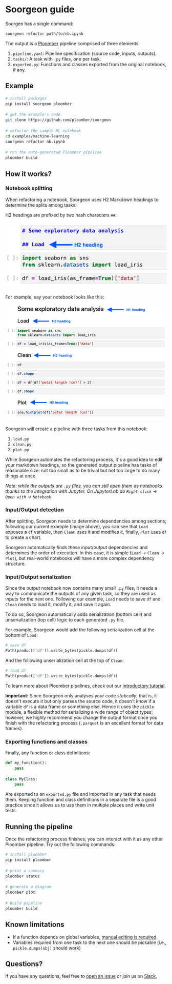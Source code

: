 # Soorgeon guide

Soorgen has a single command:

```sh
soorgeon refactor path/to/nb.ipynb
```

The output is a [Ploomber](https://github.com/ploomber/ploomber) pipeline comprised of three elements:

1. `pipeline.yaml`: Pipeline specification (source code, inputs, outputs).
2. `tasks/`: A task with `.py` files, one per task.
3. `exported.py`: Functions and classes exported from the original notebook, if any.

## Example

```sh
# install packages
pip install soorgeon ploomber

# get the example's code
git clone https://github.com/ploomber/soorgeon

# refactor the sample ML notebook
cd examples/machine-learning
soorgeon refactor nb.ipynb

# run the auto-generated Ploomber pipeline
ploomber build
```

## How it works?

### Notebook splitting

When refactoring a notebook, Soorgeon uses H2 Markdown headings to determine the splits among tasks:

H2 headings are prefixed by two hash characters `##`:

![md-cell](../_static/md-cell.png)

For example, say your notebook looks like this:

![headings](../_static/headings.png)

Soorgeon will create a pipeline with three tasks from this notebook:

1. `load.py`
2. `clean.py`
3. `plot.py`

While Soorgeon automates the refactoring process, it's a good idea to edit your markdown headings, so the generated output pipeline has tasks of reasonable size: not too small as to be trivial but not too large to do many things at once.

*Note: while the outputs are `.py` files, you can still open them as notebooks thanks to the integration with Jupyter. On JupyterLab do `Right-click` -> `Open with` -> `Notebook`*.


### Input/Output detection

After splitting, Soorgeon needs to determine dependencies among sections; following our current example (image above), you can see that `Load` exposes a `df` variable, then `Clean` uses it and modifies it, finally, `Plot` uses `df` to create a chart.

Soorgeon automatically finds these input/output dependencies and determines the order of execution. In this case, it is simple (`Load` -> `Clean` -> `Plot`), but real-world notebooks will have a more complex dependency structure.

### Input/Output serialization

Since the output notebook now contains many small `.py` files, it needs a way to communicate the outputs of any given task, so they are used as inputs for the next one. Following our example, `Load` needs to save `df` and `Clean` needs to load it, modify it, and save it again.

To do so, Soorgeon automatically adds serialization (bottom cell) and unserialization (top cell) logic to each generated `.py` file.

For example, Soorgeon would add the following serialization cell at the bottom of `Load`:

```python
# save df
Path(product['df']).write_bytes(pickle.dumps(df))
```

And the following unserialization cell at the top of `Clean`:

```python
# load df
Path(product['df']).write_bytes(pickle.dumps(df))
```
To learn more about Ploomber pipelines, check out our [introductory tutorial.](https://ploomber.readthedocs.io/en/latest/get-started/spec-api-python.html)

**Important:** Since Soorgeon only analyses your code *statically*, that is, it doesn't execute it but only parses the source code, it doesn't know if a variable `df` is a data frame or something else. Hence it uses the `pickle` module, a flexible method for serializing a wide range of object types; however, we highly recommend you change the output format once you finish with the refactoring process (`.parquet` is an excellent format for data frames).

### Exporting functions and classes

Finally, any function or class definitions:

```python
def my_function():
    pass

class MyClass:
    pass
```

Are exported to an `exported.py` file and imported in any task that needs them. Keeping function and class definitions in a separate file is a good practice since it allows us to use them in multiple places and write unit tests.

## Running the pipeline

Once the refactoring process finishes, you can interact with it as any other Ploomber pipeline. Try out the following commands:

```sh
# install ploomber
pip install ploomber

# print a summary
ploomber status

# generate a diagram
ploomber plot

# build pipeline
ploomber build
```

## Known limitations

* If a function depends on global variables, [manual editing is required](fn-global.md).
* Variables required from one task to the next one should be pickable (i.e., `pickle.dumps(obj)` should work)

## Questions?

If you have any questions, feel free to [open an issue](https://github.com/ploomber/soorgeon/issues/new) or join us on [Slack.](https://ploomber.io/community)